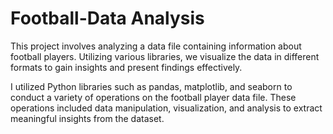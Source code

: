 # Football-Data Analysis
This project involves analyzing a data file containing information about football players. Utilizing various libraries, we visualize the data in different formats to gain insights and present findings effectively.


I utilized Python libraries such as pandas, matplotlib, and seaborn to conduct a variety of operations on the football player data file. These operations included data manipulation, visualization, and analysis to extract meaningful insights from the dataset.
